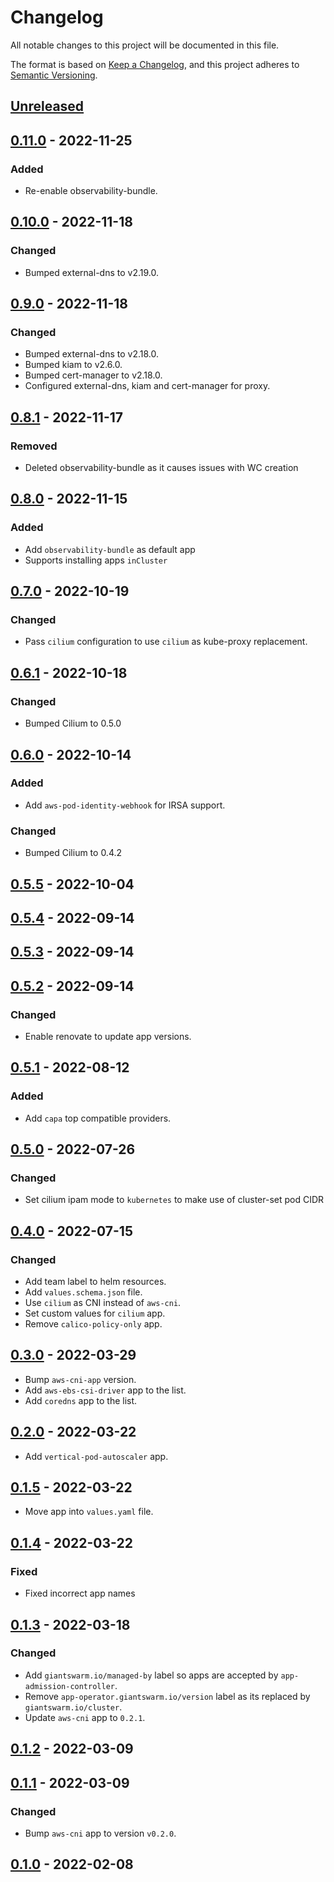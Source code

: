 # Changelog

All notable changes to this project will be documented in this file.

The format is based on [Keep a Changelog](https://keepachangelog.com/en/1.0.0/),
and this project adheres to [Semantic Versioning](https://semver.org/spec/v2.0.0.html).

## [Unreleased]

## [0.11.0] - 2022-11-25

### Added

- Re-enable observability-bundle.

## [0.10.0] - 2022-11-18

### Changed

- Bumped external-dns to v2.19.0.

## [0.9.0] - 2022-11-18

### Changed

- Bumped external-dns to v2.18.0.
- Bumped kiam to v2.6.0. 
- Bumped cert-manager to v2.18.0.
- Configured external-dns, kiam and cert-manager for proxy.

## [0.8.1] - 2022-11-17

### Removed

- Deleted observability-bundle as it causes issues with WC creation

## [0.8.0] - 2022-11-15

### Added

- Add `observability-bundle` as default app
- Supports installing apps `inCluster`

## [0.7.0] - 2022-10-19

### Changed

- Pass `cilium` configuration to use `cilium` as kube-proxy replacement.

## [0.6.1] - 2022-10-18

### Changed

- Bumped Cilium to 0.5.0

## [0.6.0] - 2022-10-14

### Added

- Add `aws-pod-identity-webhook` for IRSA support.

### Changed

- Bumped Cilium to 0.4.2

## [0.5.5] - 2022-10-04

## [0.5.4] - 2022-09-14

## [0.5.3] - 2022-09-14

## [0.5.2] - 2022-09-14

### Changed

- Enable renovate to update app versions.

## [0.5.1] - 2022-08-12

### Added

- Add `capa` top compatible providers.

## [0.5.0] - 2022-07-26

### Changed

- Set cilium ipam mode to `kubernetes` to make use of cluster-set pod CIDR

## [0.4.0] - 2022-07-15

### Changed

- Add team label to helm resources.
- Add `values.schema.json` file.
- Use `cilium` as CNI instead of `aws-cni`.
- Set custom values for `cilium` app.
- Remove `calico-policy-only` app.


## [0.3.0] - 2022-03-29

- Bump `aws-cni-app` version.
- Add `aws-ebs-csi-driver` app to the list.
- Add `coredns` app to the list.

## [0.2.0] - 2022-03-22

- Add `vertical-pod-autoscaler` app.

## [0.1.5] - 2022-03-22

- Move app into `values.yaml` file.

## [0.1.4] - 2022-03-22

### Fixed

- Fixed incorrect app names

## [0.1.3] - 2022-03-18

### Changed

- Add `giantswarm.io/managed-by` label so apps are accepted by `app-admission-controller`.
- Remove `app-operator.giantswarm.io/version` label as its replaced by `giantswarm.io/cluster`.
- Update `aws-cni` app to `0.2.1`.

## [0.1.2] - 2022-03-09

## [0.1.1] - 2022-03-09

### Changed

- Bump `aws-cni` app to version `v0.2.0`.

## [0.1.0] - 2022-02-08


[Unreleased]: https://github.com/giantswarm/default-apps-aws/compare/v0.11.0...HEAD
[0.11.0]: https://github.com/giantswarm/default-apps-aws/compare/v0.10.0...v0.11.0
[0.10.0]: https://github.com/giantswarm/default-apps-aws/compare/v0.9.0...v0.10.0
[0.9.0]: https://github.com/giantswarm/default-apps-aws/compare/v0.8.1...v0.9.0
[0.8.1]: https://github.com/giantswarm/default-apps-aws/compare/v0.8.0...v0.8.1
[0.8.0]: https://github.com/giantswarm/default-apps-aws/compare/v0.7.0...v0.8.0
[0.7.0]: https://github.com/giantswarm/default-apps-aws/compare/v0.6.1...v0.7.0
[0.6.1]: https://github.com/giantswarm/default-apps-aws/compare/v0.6.0...v0.6.1
[0.6.0]: https://github.com/giantswarm/default-apps-aws/compare/v0.5.5...v0.6.0
[0.5.5]: https://github.com/giantswarm/default-apps-aws/compare/v0.5.4...v0.5.5
[0.5.4]: https://github.com/giantswarm/default-apps-aws/compare/v0.5.3...v0.5.4
[0.5.3]: https://github.com/giantswarm/default-apps-aws/compare/v0.5.2...v0.5.3
[0.5.2]: https://github.com/giantswarm/default-apps-aws/compare/v0.5.1...v0.5.2
[0.5.1]: https://github.com/giantswarm/default-apps-aws/compare/v0.5.0...v0.5.1
[0.5.0]: https://github.com/giantswarm/default-apps-aws/compare/v0.4.0...v0.5.0
[0.4.0]: https://github.com/giantswarm/default-apps-aws/compare/v0.3.0...v0.4.0
[0.3.0]: https://github.com/giantswarm/default-apps-aws/compare/v0.2.0...v0.3.0
[0.2.0]: https://github.com/giantswarm/default-apps-aws/compare/v0.1.5...v0.2.0
[0.1.5]: https://github.com/giantswarm/default-apps-aws/compare/v0.1.4...v0.1.5
[0.1.4]: https://github.com/giantswarm/default-apps-aws/compare/v0.1.3...v0.1.4
[0.1.3]: https://github.com/giantswarm/default-apps-aws/compare/v0.1.2...v0.1.3
[0.1.2]: https://github.com/giantswarm/default-apps-aws/compare/v0.1.1...v0.1.2
[0.1.1]: https://github.com/giantswarm/default-apps-aws/compare/v0.1.0...v0.1.1
[0.1.0]: https://github.com/giantswarm/default-apps-aws/releases/tag/v0.1.0
